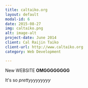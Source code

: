 ```yaml
---
title: caltaiko.org
layout: default
modal-id: 6
date: 2015-08-27
img: caltaiko.png
alt: image-alt
project-date: June 2014
client: Cal Raijin Taiko
client-url: http://www.caltaiko.org
category: Web Development

---
```

New WEBSITE **OMGGGGGGGG**

It's so *prettyyyyyyyyy*

